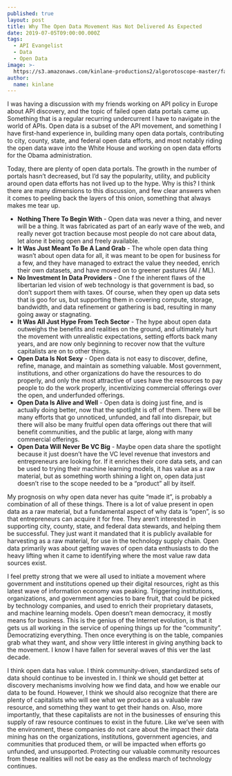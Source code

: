 ```yaml
---
published: true
layout: post
title: Why The Open Data Movement Has Not Delivered As Expected
date: 2019-07-05T09:00:00.000Z
tags:
  - API Evangelist
  - Data
  - Open Data
image: >-
  https://s3.amazonaws.com/kinlane-productions2/algorotoscope-master/fast-lights-freeway-redes-fast-flux-623x425-internet-numbers.jpg
author:
  name: kinlane
---
```

I was having a discussion with my friends working on API policy in Europe about API discovery, and the topic of failed open data portals came up. Something that is a regular recurring undercurrent I have to navigate in the world of APIs. Open data is a subset of the API movement, and something I have first-hand experience in, building many open data portals, contributing to city, county, state, and federal open data efforts, and most notably riding the open data wave into the White House and working on open data efforts for the Obama administration.

Today, there are plenty of open data portals. The growth in the number of portals hasn’t decreased, but I’d say the popularity, utility, and publicity around open data efforts has not lived up to the hype. Why is this? I think there are many dimensions to this discussion, and few clear answers when it comes to peeling back the layers of this onion, something that always makes me tear up.

- **Nothing There To Begin With** - Open data was never a thing, and never will be a thing. It was fabricated as part of an early wave of the web, and really never got traction because most people do not care about data, let alone it being open and freely available.
- **It Was Just Meant To Be A Land Grab** - The whole open data thing wasn’t about open data for all, it was meant to be open for business for a few, and they have managed to extract the value they needed, enrich their own datasets, and have moved on to greener pastures (AI / ML).
- **No Investment In Data Providers** - One f the inherent flaws of the libertarian led vision of web technology is that government is bad, so don’t support them with taxes. Of course, when they open up data sets that is goo for us, but supporting them in covering compute, storage, bandwidth, and data refinement or gathering is bad, resulting in many going away or stagnating.
- **It Was All Just Hype From Tech Sector** - The hype about open data outweighs the benefits and realities on the ground, and ultimately hurt the movement with unrealistic expectations, setting efforts back many years, and are now only beginning to recover now that the vulture capitalists are on to other things.
- **Open Data Is Not Sexy** - Open data is not easy to discover, define, refine, manage, and maintain as something valuable. Most government, institutions, and other organizations do have the resources to do properly, and only the most attractive of uses have the resources to pay people to do the work properly, incentivizing commercial offerings over the open, and underfunded offerings.
- **Open Data Is Alive and Well** - Open data is doing just fine, and is actually doing better, now that the spotlight is off of them. There will be many  efforts that go unnoticed, unfunded, and fall into disrepair, but there will also be many fruitful open data offerings out there that will benefit communities, and the public at large, along with many commercial offerings.
- **Open Data Will Never Be VC Big** - Maybe open data share the spotlight because it just doesn’t have the VC level revenue that investors and entrepreneurs are looking for. If it enriches their core data sets, and can be used to trying their machine learning models, it has value as a raw material, but as something worth shining a light on, open data just doesn’t rise to the scope needed to be a “product” all by itself.

My prognosis on why open data never has quite “made it”, is probably a combination of all of these things. There is a lot of value present in open data as a raw material, but a fundamental aspect of why data is “open”, is so that entrepreneurs can acquire it for free. They aren’t interested in supporting city, county, state, and federal data stewards, and helping them be successful. They just want it mandated that it is publicly available for harvesting as a raw material, for use in the technology supply chain. Open data primarily was about getting waves of open data enthusiasts to do the heavy lifting when it came to identifying where the most value raw data sources exist.

I feel pretty strong that we were all used to initiate a movement where government and institutions opened up their digital resources, right as this latest wave of information economy was peaking. Triggering institutions, organizations, and government agencies to bare fruit, that could be picked by technology companies, and used to enrich their proprietary datasets, and machine learning models. Open doesn’t mean democracy, it mostly means for business. This is the genius of the Internet evolution, is that it gets us all working in the service of opening things up for the “community”. Democratizing everything. Then once everything is on the table, companies grab what they want, and show very little interest in giving anything back to the movement. I know I have fallen for several waves of this ver the last decade.

I think open data has value. I think community-driven, standardized sets of data should continue to be invested in. I think we should get better at discovery mechanisms involving how we find data, and how we enable our data to be found. However, I think we should also recognize that there are plenty of capitalists who will see what we produce as a valuable raw resource, and something they want to get their hands on. Also, more importantly, that these capitalists are not in the businesses of ensuring this supply of raw resource continues to exist in the future. Like we’ve seen with the environment, these companies do not care about the impact their data mining has on the organizations, institutions, government agencies, and communities that produced them, or will be impacted when efforts go unfunded, and unsupported. Protecting our valuable community resources from these realities will not be easy as the endless march of technology continues.
